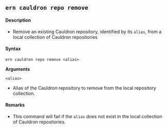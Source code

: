 ## `ern cauldron repo remove`

#### Description

* Remove an existing Cauldron repository, identified by its `alias`, from a local collection of Cauldron repositories    

#### Syntax

`ern cauldron repo remove <alias>`  

**Arguments**

`<alias>`

* Alias of the Cauldron repository to remove from the local repository collection.

#### Remarks

* This command will fail if the `alias` does not exist in the local collection of Cauldron repositories.  